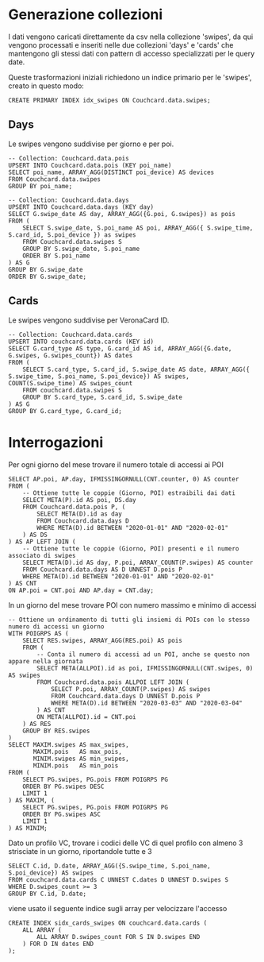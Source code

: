 # Generazione collezioni

I dati vengono caricati direttamente da csv nella collezione 'swipes', da qui vengono processati e inseriti nelle due collezioni 'days' e 'cards' che mantengono gli stessi dati con pattern di accesso specializzati per le query date.

Queste trasformazioni iniziali richiedono un indice primario per le 'swipes', creato in questo modo:

```
CREATE PRIMARY INDEX idx_swipes ON Couchcard.data.swipes;
```

## Days

Le swipes vengono suddivise per giorno e per poi.

```
-- Collection: Couchcard.data.pois
UPSERT INTO Couchcard.data.pois (KEY poi_name)
SELECT poi_name, ARRAY_AGG(DISTINCT poi_device) AS devices
FROM Couchcard.data.swipes
GROUP BY poi_name;
```

```
-- Collection: Couchcard.data.days
UPSERT INTO Couchcard.data.days (KEY day)
SELECT G.swipe_date AS day, ARRAY_AGG({G.poi, G.swipes}) as pois
FROM (
    SELECT S.swipe_date, S.poi_name AS poi, ARRAY_AGG({ S.swipe_time, S.card_id, S.poi_device }) as swipes
    FROM Couchcard.data.swipes S
    GROUP BY S.swipe_date, S.poi_name
    ORDER BY S.poi_name
) AS G
GROUP BY G.swipe_date
ORDER BY G.swipe_date;
```

## Cards

Le swipes vengono suddivise per VeronaCard ID.

```
-- Collection: Couchcard.data.cards
UPSERT INTO couchcard.data.cards (KEY id)
SELECT G.card_type AS type, G.card_id AS id, ARRAY_AGG({G.date, G.swipes, G.swipes_count}) AS dates
FROM (
    SELECT S.card_type, S.card_id, S.swipe_date AS date, ARRAY_AGG({ S.swipe_time, S.poi_name, S.poi_device}) AS swipes, COUNT(S.swipe_time) AS swipes_count
    FROM couchcard.data.swipes S
    GROUP BY S.card_type, S.card_id, S.swipe_date
) AS G
GROUP BY G.card_type, G.card_id;
```

# Interrogazioni

Per ogni giorno del mese trovare il numero totale di accessi ai POI

```
SELECT AP.poi, AP.day, IFMISSINGORNULL(CNT.counter, 0) AS counter
FROM (
    -- Ottiene tutte le coppie (Giorno, POI) estraibili dai dati
    SELECT META(P).id AS poi, DS.day
    FROM Couchcard.data.pois P, (
        SELECT META(D).id as day
        FROM Couchcard.data.days D
        WHERE META(D).id BETWEEN "2020-01-01" AND "2020-02-01"
    ) AS DS
) AS AP LEFT JOIN (
    -- Ottiene tutte le coppie (Giorno, POI) presenti e il numero associato di swipes
    SELECT META(D).id AS day, P.poi, ARRAY_COUNT(P.swipes) AS counter
    FROM Couchcard.data.days AS D UNNEST D.pois P
    WHERE META(D).id BETWEEN "2020-01-01" AND "2020-02-01"
) AS CNT
ON AP.poi = CNT.poi AND AP.day = CNT.day;
```

In un giorno del mese trovare POI con numero massimo e minimo di accessi

```
-- Ottiene un ordinamento di tutti gli insiemi di POIs con lo stesso numero di accessi un giorno
WITH POIGRPS AS (
    SELECT RES.swipes, ARRAY_AGG(RES.poi) AS pois
    FROM (
        -- Conta il numero di accessi ad un POI, anche se questo non appare nella giornata
        SELECT META(ALLPOI).id as poi, IFMISSINGORNULL(CNT.swipes, 0) AS swipes
        FROM Couchcard.data.pois ALLPOI LEFT JOIN (
            SELECT P.poi, ARRAY_COUNT(P.swipes) AS swipes
            FROM Couchcard.data.days D UNNEST D.pois P
            WHERE META(D).id BETWEEN "2020-03-03" AND "2020-03-04"
        ) AS CNT
        ON META(ALLPOI).id = CNT.poi
    ) AS RES
    GROUP BY RES.swipes
)
SELECT MAXIM.swipes AS max_swipes, 
       MAXIM.pois   AS max_pois, 
       MINIM.swipes AS min_swipes, 
       MINIM.pois   AS min_pois
FROM (
    SELECT PG.swipes, PG.pois FROM POIGRPS PG
    ORDER BY PG.swipes DESC
    LIMIT 1
) AS MAXIM, (
    SELECT PG.swipes, PG.pois FROM POIGRPS PG
    ORDER BY PG.swipes ASC
    LIMIT 1
) AS MINIM;
```

Dato un profilo VC, trovare i codici delle VC di quel profilo con almeno 3 strisciate in un giorno, riportandole tutte e 3

```
SELECT C.id, D.date, ARRAY_AGG({S.swipe_time, S.poi_name, S.poi_device}) AS swipes
FROM couchcard.data.cards C UNNEST C.dates D UNNEST D.swipes S
WHERE D.swipes_count >= 3
GROUP BY C.id, D.date;
```

viene usato il seguente indice sugli array per velocizzare l'accesso

```
CREATE INDEX sidx_cards_swipes ON couchcard.data.cards (
    ALL ARRAY (
        ALL ARRAY D.swipes_count FOR S IN D.swipes END
    ) FOR D IN dates END
);
```